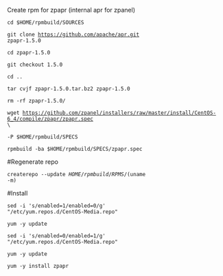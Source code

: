 Create rpm for zpapr (internal apr for zpanel)


<code>cd $HOME/rpmbuild/SOURCES</code>

<code>git clone https://github.com/apache/apr.git zpapr-1.5.0</code>

<code>cd zpapr-1.5.0</code>

<code>git checkout 1.5.0</code>

<code>cd ..</code>

<code>tar cvjf zpapr-1.5.0.tar.bz2 zpapr-1.5.0</code>

<code>rm -rf zpapr-1.5.0/</code>

<code>wget https://github.com/zpanel/installers/raw/master/install/CentOS-6_4/compile/zpapr/zpapr.spec \ </code>

<code>-P $HOME/rpmbuild/SPECS</code>

<code>rpmbuild -ba $HOME/rpmbuild/SPECS/zpapr.spec</code>

#Regenerate repo

<code>createrepo --update $HOME/rpmbuild/RPMS/$(uname -m)</code>

#Install

<code>sed -i 's/enabled=1/enabled=0/g' "/etc/yum.repos.d/CentOS-Media.repo"</code>

<code>yum -y update</code>

<code>sed -i 's/enabled=0/enabled=1/g' "/etc/yum.repos.d/CentOS-Media.repo"</code>

<code>yum -y update</code>

<code>yum -y install zpapr</code>

